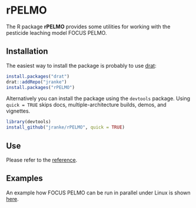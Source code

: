 # rPELMO

The R package **rPELMO** provides some utilities for working with the pesticide
leaching model FOCUS PELMO.

## Installation

The easiest way to install the package is probably to use 
[drat](https://cran.r-project.org/package=drat):

```r
install.packages("drat")
drat::addRepo("jranke")
install.packages("rPELMO")
```

Alternatively you can install the package 
using the `devtools` package.  Using `quick = TRUE` skips docs,
multiple-architecture builds, demos, and vignettes.


```r
library(devtools)
install_github("jranke/rPELMO", quick = TRUE)
```

## Use

Please refer to the [reference](http://pkgdown.jrwb.de/rPELMO/reference/index.html).

## Examples

An example how FOCUS PELMO can be run in parallel under Linux is shown
[here](http://pkgdown.jrwb.de/rPELMO/reference/PELMO_runs.html).
